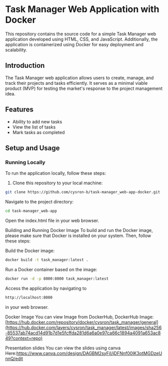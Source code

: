 # Task Manager Web Application with Docker

This repository contains the source code for a simple Task Manager web application developed using HTML, CSS, and JavaScript. Additionally, the application is containerized using Docker for easy deployment and scalability.

## Introduction

The Task Manager web application allows users to create, manage, and track their projects and tasks efficiently. It serves as a minimal viable product (MVP) for testing the market's response to the project management idea.

## Features

- Ability to add new tasks
- View the list of tasks
- Mark tasks as completed

## Setup and Usage

### Running Locally

To run the application locally, follow these steps:

1. Clone this repository to your local machine:

```bash
git clone https://github.com/cysron-b/task-manager_web-app-docker.git
````
   
Navigate to the project directory:
```bash
cd task-manager_web-app
````
Open the index.html file in your web browser.


Building and Running Docker Image
To build and run the Docker image, please make sure that Docker is installed on your system. Then, follow these steps:


Build the Docker image:
```bash
docker build -t task_manager:latest .
````

Run a Docker container based on the image:
```bash
docker run -d -p 8000:8000 task_manager:latest
````
Access the application by navigating to 
```bash
http://localhost:8000
````
in your web browser.

Docker Image
You can view Image from DockerHub, 
DockerHub Image:[https://hub.docker.com/repository/docker/cysron/task_manager/general](https://hub.docker.com/layers/cysron/task_manager/latest/images/sha256-85537ab74acd14d91b7d1e5fcffda281d6a6a0e97ca66c1894a4091a653ac849?context=repo) 


Presentation slides
You can view the slides using canva 
Here:https://www.canva.com/design/DAGBM2syFiI/jDFNnf00lK3otMGDzeUnnQ/edit
